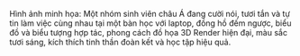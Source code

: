 Hình ảnh minh họa: Một nhóm sinh viên châu Á đang cười nói, tươi tắn và tự tin làm việc cùng nhau tại một bàn học với laptop, đồng hồ đếm ngược, biểu đồ và biểu tượng hợp tác, phong cách đồ họa 3D Render hiện đại, màu sắc tươi sáng, kích thích tinh thần đoàn kết và học tập hiệu quả.